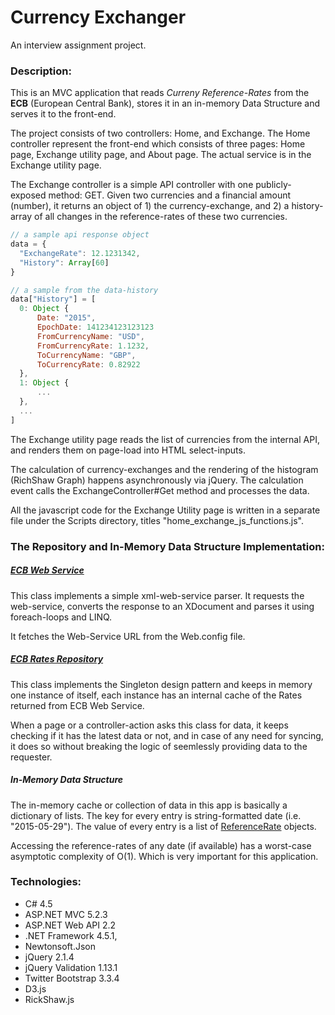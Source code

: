 # Currency Exchanger

An interview assignment project.

### Description:

This is an MVC application that reads *Curreny Reference-Rates* from the **ECB** (European Central Bank), stores it in an in-memory Data Structure and serves it to the front-end.

The project consists of two controllers: Home, and Exchange. The Home controller represent the front-end which consists of three pages: Home page, Exchange utility page, and About page. The actual service is in the Exchange utility page.

The Exchange controller is a simple API controller with one publicly-exposed method: GET. Given two currencies and a financial amount (number), it returns an object of 1) the currency-exchange, and 2) a history-array of all changes in the reference-rates of these two currencies.

``` javascript
// a sample api response object
data = {
  "ExchangeRate": 12.1231342,
  "History": Array[60]
}

// a sample from the data-history
data["History"] = [
  0: Object {
      Date: "2015",
      EpochDate: 141234123123123
      FromCurrencyName: "USD",
      FromCurrencyRate: 1.1232,
      ToCurrencyName: "GBP",
      ToCurrencyRate: 0.82922
  },
  1: Object {
      ...
  },
  ...
]
```

The Exchange utility page reads the list of currencies from the internal API, and renders them on page-load into HTML select-inputs.

The calculation of currency-exchanges and the rendering of the histogram (RichShaw Graph) happens asynchronously via jQuery. The calculation event calls the ExchangeController#Get method and processes the data.

All the javascript code for the Exchange Utility page is written in a separate file under the Scripts directory, titles "home_exchange_js_functions.js".

### The Repository and In-Memory Data Structure Implementation:

##### [ECB Web Service](/CurrencyExchangeMVC/Repository/ECBWebService.cs)

This class implements a simple xml-web-service parser. It requests the web-service, converts the response to an XDocument and parses it using foreach-loops and LINQ.

It fetches the Web-Service URL from the Web.config file.

##### [ECB Rates Repository](/CurrencyExchangeMVC/Repository/ECBRatesRepository.cs)

This class implements the Singleton design pattern and keeps in memory one instance of itself, each instance has an internal cache of the Rates returned from ECB Web Service.

When a page or a controller-action asks this class for data, it keeps checking if it has the latest data or not, and in case of any need for syncing, it does so without breaking the logic of seemlessly providing data to the requester.

##### In-Memory Data Structure

The in-memory cache or collection of data in this app is basically a dictionary of lists. The key for every entry is string-formatted date (i.e. "2015-05-29"). The value of every entry is a list of [ReferenceRate](/CurrencyExchangeMVC/Models/ReferenceRate.cs) objects.

Accessing the reference-rates of any date (if available) has a worst-case asymptotic complexity of O(1). Which is very important for this application.

### Technologies:

  * C# 4.5
  * ASP.NET MVC 5.2.3
  * ASP.NET Web API 2.2
  * .NET Framework 4.5.1,
  * Newtonsoft.Json
  * jQuery 2.1.4
  * jQuery Validation 1.13.1
  * Twitter Bootstrap 3.3.4
  * D3.js
  * RickShaw.js
